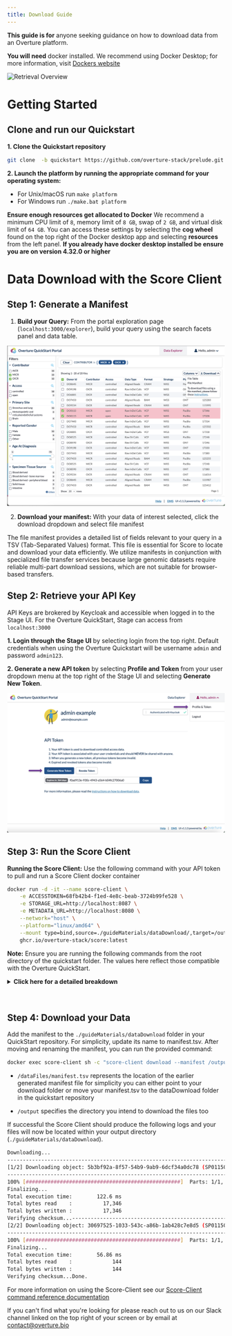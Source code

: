 ```yaml
---
title: Download Guide
---
```


**This guide is for** anyone seeking guidance on how to download data from an Overture platform.

**You will need** docker installed. We recommend using Docker Desktop; for more information, visit [Dockers website](https://www.docker.com/products/docker-desktop/)

![Retrieval Overview](./assets/dataRetrieval.png 'End Goal')

# Getting Started

## Clone and run our Quickstart

**1. Clone the Quickstart repository**

```bash
git clone  -b quickstart https://github.com/overture-stack/prelude.git
```

**2. Launch the platform by running the appropriate command for your operating system:**

- For Unix/macOS run `make platform`
- For Windows run `./make.bat platform`

<Warning>**Ensure enough resources get allocated to Docker** We recommend a minimum CPU limit of `8`, memory limit of `8 GB`, swap of `2 GB`, and virtual disk limit of `64 GB`. You can access these settings by selecting the **cog wheel** found on the top right of the Docker desktop app and selecting **resources** from the left panel. **If you already have docker desktop installed be ensure you are on version 4.32.0 or higher**</Warning>

# Data Download with the Score Client

## Step 1: Generate a Manifest

1. **Build your Query:** From the portal exploration page (`localhost:3000/explorer`), build your query using the search facets panel and data table.

![Build Query](./assets/buildQueries.png 'Build Query')

2. **Download your manifest:** With your data of interest selected, click the download dropdown and select file manifest

<Note title="Why a Manifest?">The file manifest provides a detailed list of fields relevant to your query in a TSV (Tab-Separated Values) format. This file is essential for Score to locate and download your data efficiently. We utilize manifests in conjunction with specialized file transfer services because large genomic datasets require reliable multi-part download sessions, which are not suitable for browser-based transfers.</Note>

## Step 2: Retrieve your API Key

API Keys are brokered by Keycloak and accessible when logged in to the Stage UI. For the Overture QuickStart, Stage can access from `localhost:3000`

**1. Login through the Stage UI** by selecting login from the top right. Default credentials when using the Overture Quickstart will be username `admin` and password `admin123`.

**2. Generate a new API token** by selecting **Profile and Token** from your user dropdown menu at the top right of the Stage UI and selecting **Generate New Token**.

![Accessing an API Key](../submission/assets/apikeys.png 'Accessing an API Key')

## Step 3: Run the Score Client

**Running the Score Client:** Use the following command with your API token to pull and run a Score Client docker container

```bash
docker run -d -it --name score-client \
    -e ACCESSTOKEN=68fb42b4-f1ed-4e8c-beab-3724b99fe528 \
    -e STORAGE_URL=http://localhost:8087 \
    -e METADATA_URL=http://localhost:8080 \
    --network="host" \
    --platform="linux/amd64" \
    --mount type=bind,source=./guideMaterials/dataDownload/,target=/output \
    ghcr.io/overture-stack/score:latest
```

<Warning>**Note:** Ensure you are running the following commands from the root directory of the quickstart folder. The values here reflect those compatible with the Overture QuickStart.</Warning>

<details>

  <summary><b>Click here for a detailed breakdown</b></summary>

<br></br>

- `-d` runs the container in detached mode, meaning it runs in the background and does not receive input or display output in the terminal

- `-it` combines the `-i` (interactive) and `-t` (allocate a pseudo-TTY) options, allowing you to interact with the container via the terminal

- `-e ACCESSTOKEN=68fb42b4-f1ed-4e8c-beab-3724b99fe528` sets up the score-client with a pre-configured system-wide access token. Alternatively, you can log in through stage found on `localhost:3000/login` with the username `admin` and password `admin123`. From the profile page you can generate your own API key and supply it here

- `-e STORAGE_URL=http://score:8087` is the url for the Score server that the Score-Client will interact with

- `-e METADATA_URL=http://song:8080` is the url for the song server that the score-client will interact with

- `--network="host"` Uses the host network stack inside the container, bypassing the usual network isolation. This means the container shares the network namespace with the host machine

- `--platform="linux/amd64"` Specifies the platform the container should emulate. In this case, it's set to linux/amd64, indicating the container is intended to run on a Linux system with an AMD64 architecture

- `--mount type=bind,source=./guideMaterials/dataDownload,target=/output` mounts the directory and its contents from the host machine to the container. Any changes made to the files in this directory will be reflected locally and in your docker container.

---

</details>
<br></br>

## Step 4: Download your Data

Add the manifest to the `./guideMaterials/dataDownload` folder in your QuickStart repository. For simplicity, update its name to manifest.tsv. After moving and renaming the manifest, you can run the provided command:

```bash
docker exec score-client sh -c "score-client download --manifest /output/manifest.tsv --output-dir /output"
```

- `/dataFiles/manifest.tsv` represents the location of the earlier generated manifest file for simplicity you can either point to your download folder or move your manifest.tsv to the dataDownload folder in the quickstart repository

- `/output` specifies the directory you intend to download the files too

If successful the Score Client should produce the following logs and your files will now be located within your output directory (`./guideMaterials/dataDownload`).

```bash
Downloading...
---------------------------------------------------------------------------------------------------------------------------------------------------------------
[1/2] Downloading object: 5b3bf92a-8f57-54b9-9ab9-6dcf34a0dc78 (SP011501.indel.vcf.gz)
---------------------------------------------------------------------------------------------------------------------------------------------------------------
100% [##################################################]  Parts: 1/1, Checksum: 100%, Write/sec: 177.7K/s, Read/sec: 177.7K/s
Finalizing...
Total execution time:        122.6 ms
Total bytes read    :          17,346
Total bytes written :          17,346
Verifying checksum...---------------------------------------------------------------------------------------------------------------------------------------------------------------
[2/2] Downloading object: 30697525-1033-543c-a86b-1ab428c7e8d5 (SP011501.indel.vcf.gz.tbi)
---------------------------------------------------------------------------------------------------------------------------------------------------------------
100% [##################################################]  Parts: 1/1, Checksum: 100%, Write/sec: 2.9K/s, Read/sec: 2.9K/s
Finalizing...
Total execution time:        56.86 ms
Total bytes read    :             144
Total bytes written :             144
Verifying checksum...Done.
```

For more information on using the Score-Client see our [Score-Client command reference documentation](/documentation/score/user-guide/commands/)

<Note title="Help us make our guides better">If you can't find what you're looking for please reach out to us on our Slack channel linked on the top right of your screen or by email at contact@overture.bio</Note>
